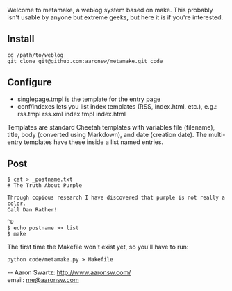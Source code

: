 Welcome to metamake, a weblog system based on make. This probably isn't 
usable by anyone but extreme geeks, but here it is if you're interested.

## Install

    cd /path/to/weblog
    git clone git@github.com:aaronsw/metamake.git code

## Configure

* singlepage.tmpl is the template for the entry page
* conf/indexes lets you list index templates (RSS, index.html, etc.), e.g.:
      rss.tmpl rss.xml
      index.tmpl index.html

Templates are standard Cheetah templates with variables file (filename),
title, body (converted using Markdown), and date (creation date). The 
multi-entry templates have these inside a list named entries.

## Post

    $ cat > _postname.txt
    # The Truth About Purple
    
    Through copious research I have discovered that purple is not really a color.
    Call Dan Rather!
    
    ^D
    $ echo postname >> list
    $ make

The first time the Makefile won't exist yet, so you'll have to run:

    python code/metamake.py > Makefile

-- 
Aaron Swartz: http://www.aaronsw.com/  
email: me@aaronsw.com
